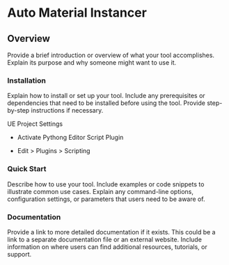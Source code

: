 # Auto Material Instancer

## Overview

Provide a brief introduction or overview of what your tool accomplishes. Explain its purpose and why someone might want to use it.

### Installation

Explain how to install or set up your tool. Include any prerequisites or dependencies that need to be installed before using the tool. Provide step-by-step instructions if necessary.

UE Project Settings

- Activate Pythong Editor Script Plugin

- Edit > Plugins > Scripting

### Quick Start

Describe how to use your tool. Include examples or code snippets to illustrate common use cases. Explain any command-line options, configuration settings, or parameters that users need to be aware of.


### Documentation

Provide a link to more detailed documentation if it exists. This could be a link to a separate documentation file or an external website. Include information on where users can find additional resources, tutorials, or support.


